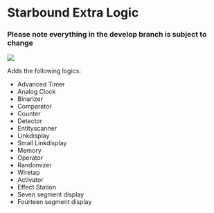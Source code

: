 # Starbound Extra Logic

### Please note everything in the develop branch is subject to change

![](http://images.akamai.steamusercontent.com/ugc/268347611003522073/69578C51C006949E283899B3C6548851D3E98838/)

Adds the following logics:
- Advanced Timer
- Analog Clock
- Binarizer
- Comparator
- Counter
- Detector
- Entityscanner
- Linkdisplay
- Small Linkdisplay
- Memory
- Operator
- Randomizer
- Wiretap 
- Activator
- Effect Station
- Seven segment display
- Fourteen segment display